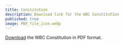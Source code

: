 ```yaml
---
title: Constitution
description: Download link for the WBC Constitution
published: true
image: PDF_file_icon.webp
---
```


[Download](https://www.wbcwildcats.com.au/wp-content/uploads/2021/05/WBC_Constitution_16-April-2019.pdf) the WBC Constitution in PDF format.
